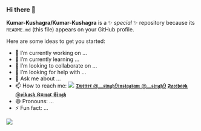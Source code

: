 ### Hi there 👋

**Kumar-Kushagra/Kumar-Kushagra** is a ✨ _special_ ✨ repository because its `README.md` (this file) appears on your GitHub profile.

Here are some ideas to get you started:

- 🔭 I’m currently working on ...
- 🌱 I’m currently learning ...
- 👯 I’m looking to collaborate on ...
- 🤔 I’m looking for help with ...
- 💬 Ask me about ...
- 📫 How to reach me: 
[<img src="https://img.icons8.com/color/48/000000/linkedin.png"/>](https://www.linkedin.com/in/kumar-kushagra/)               [𝕿𝖜𝖎𝖙𝖙𝖊𝖗 @__𝖘𝖎𝖓𝖌𝖍9](https://twitter.com/KushagraK7)[𝖎𝖓𝖘𝖙𝖆𝖌𝖗𝖆𝖒 @__𝖘𝖎𝖓𝖌𝖍9](https://www.instagram.com/kushagra_srivastavaa/) [𝕱𝖆𝖈𝖊𝖇𝖔𝖔𝖐 @𝖛𝖎𝖐𝖆𝖘𝖍 𝕶𝖚𝖒𝖆𝖗 𝕾𝖎𝖓𝖌𝖍](https://www.facebook.com/kumarkushagra22)
- 😄 Pronouns: ...
- ⚡ Fun fact: ...
<img src="https://github-readme-stats.vercel.app/api?username=Kumar-Kushagra&&show_icons=true&title_color=ffffff&icon_color=bb2acf&text_color=daf7dc&bg_color=151515">
